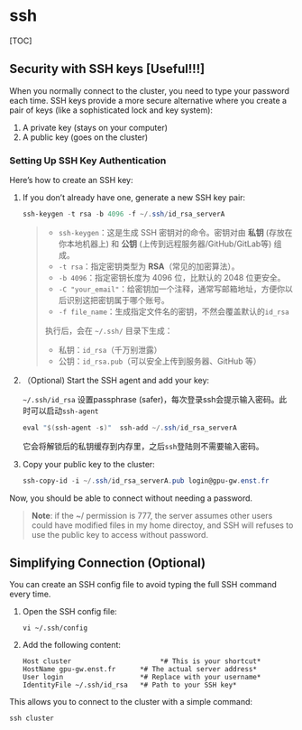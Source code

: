 # ssh

[TOC]

## Security with SSH keys [Useful!!!]

When you normally connect to the cluster, you need to type your password each time. SSH keys provide a more secure alternative where you create a pair of keys (like a sophisticated lock and key system):

1. A private key (stays on your computer)
2. A public key (goes on the cluster)

### **Setting Up SSH Key Authentication**

Here’s how to create an SSH key:

1. If you don’t already have one, generate a new SSH key pair:

   ```powershell
   ssh-keygen -t rsa -b 4096 -f ~/.ssh/id_rsa_serverA
   ```

   > - `ssh-keygen`：这是生成 SSH 密钥对的命令。密钥对由 **私钥** (存放在你本地机器上) 和 **公钥** (上传到远程服务器/GitHub/GitLab等) 组成。
   > - `-t rsa`：指定密钥类型为 **RSA**（常见的加密算法）。
   > - `-b 4096`：指定密钥长度为 4096 位，比默认的 2048 位更安全。
   > - `-C "your_email"`：给密钥加一个注释，通常写邮箱地址，方便你以后识别这把密钥属于哪个账号。
   > - `-f file_name`：生成指定文件名的密钥，不然会覆盖默认的`id_rsa`
   >
   > 执行后，会在 `~/.ssh/` 目录下生成：
   >
   > - 私钥：`id_rsa`（千万别泄露）
   > - 公钥：`id_rsa.pub`（可以安全上传到服务器、GitHub 等）

2. （Optional) Start the SSH agent and add your key:

    `~/.ssh/id_rsa` 设置passphrase (safer)，每次登录ssh会提示输入密码。此时可以启动`ssh-agent`	

   ```powershell
   eval "$(ssh-agent -s)"  ssh-add ~/.ssh/id_rsa_serverA
   ```

   它会将解锁后的私钥缓存到内存里，之后`ssh`登陆则不需要输入密码。

3. Copy your public key to the cluster:

   ```powershell
   ssh-copy-id -i ~/.ssh/id_rsa_serverA.pub login@gpu-gw.enst.fr
   ```

Now, you should be able to connect without needing a password.

> **Note**: if the ~/ permission is 777, the server assumes other users could have modified files in my home directoy, and SSH will refuses to use the public key to access without password.

## Simplifying Connection (Optional)

You can create an SSH config file to avoid typing the full SSH command every time.

1. Open the SSH config file:

   `vi ~/.ssh/config`

2. Add the following content:

   `Host cluster                      *# This is your shortcut*       HostName gpu-gw.enst.fr      *# The actual server address*      User login                   *# Replace with your username*      IdentityFile ~/.ssh/id_rsa   *# Path to your SSH key*`

This allows you to connect to the cluster with a simple command:

```
ssh cluster
```
